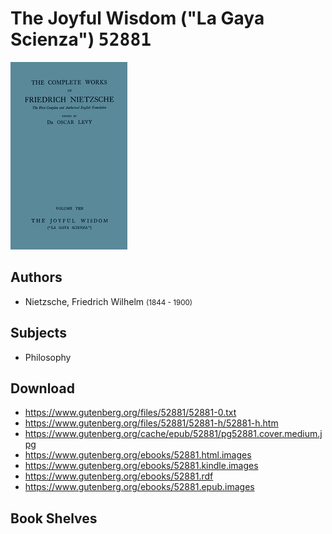 # The Joyful Wisdom ("La Gaya Scienza") <kbd>52881</kbd>

![](./cover.medium.jpg "")

## Authors


 - Nietzsche, Friedrich Wilhelm <small>(1844 - 1900)</small>

## Subjects


 - Philosophy

## Download


 - https://www.gutenberg.org/files/52881/52881-0.txt
 - https://www.gutenberg.org/files/52881/52881-h/52881-h.htm
 - https://www.gutenberg.org/cache/epub/52881/pg52881.cover.medium.jpg
 - https://www.gutenberg.org/ebooks/52881.html.images
 - https://www.gutenberg.org/ebooks/52881.kindle.images
 - https://www.gutenberg.org/ebooks/52881.rdf
 - https://www.gutenberg.org/ebooks/52881.epub.images

## Book Shelves


